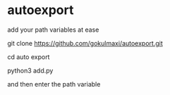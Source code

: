 # autoexport
add your path variables at ease

git clone https://github.com/gokulmaxi/autoexport.git

cd auto export

python3 add.py

and then enter the path variable
